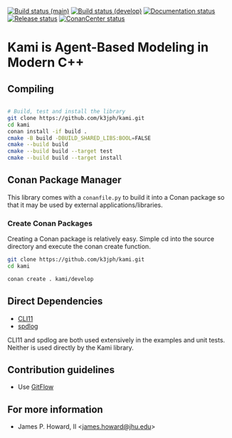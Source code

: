 [![Build status (main)](https://github.com/JHUAPL/kami/actions/workflows/build.yml/badge.svg?branch=main)](https://github.com/JHUAPL/kami/actions/workflows/build.yml)
[![Build status (develop)](https://github.com/JHUAPL/kami/actions/workflows/build.yml/badge.svg?branch=develop)](https://github.com/JHUAPL/kami/actions/workflows/build.yml)
[![Documentation status](https://readthedocs.org/projects/kami/badge/?version=latest)](https://kami.readthedocs.io/en/latest/?badge=latest)
[![Release status](https://img.shields.io/github/release/gabime/spdlog.svg)](https://github.com/gabime/spdlog/releases/latest)
[![ConanCenter status](https://repology.org/badge/version-for-repo/conancenter/kami.svg)](https://repology.org/project/kami/versions)

# Kami is Agent-Based Modeling in Modern C++

## Compiling

```Bash

# Build, test and install the library
git clone https://github.com/k3jph/kami.git
cd kami
conan install -if build .
cmake -B build -DBUILD_SHARED_LIBS:BOOL=FALSE
cmake --build build
cmake --build build --target test
cmake --build build --target install
```

## Conan Package Manager

This library comes with a `conanfile.py` to build it into a Conan package so that
it may be used by external applications/libraries.

### Create Conan Packages

Creating a Conan package is relatively easy. Simple cd into the source directory
and execute the conan create function.

```bash
git clone https://github.com/k3jph/kami.git
cd kami

conan create . kami/develop
```

## Direct Dependencies

* [CLI11](https://github.com/CLIUtils/CLI11)
* [spdlog](https://github.com/gabime/spdlog)

CLI11 and spdlog are both used extensively in the examples and unit
tests.  Neither is used directly by the Kami library.

## Contribution guidelines

* Use [GitFlow](http://nvie.com/posts/a-successful-git-branching-model/)

## For more information

* James P. Howard, II <<james.howard@jhu.edu>>
